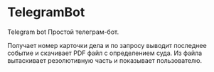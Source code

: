 # TelegramBot
Telegram bot
Простой телеграм-бот.

Получает номер карточки дела и по запросу выводит последнее событие и скачивает PDF файл с определением суда. Из файла вытаскивает резолютивную часть и показывает пользователю.
